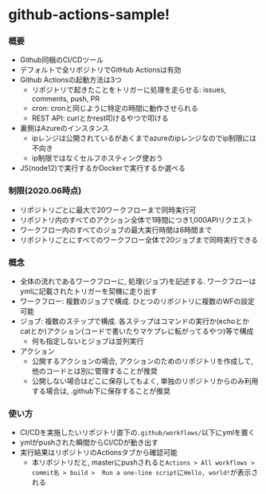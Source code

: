 # github-actions-sample!

### 概要
- Github同梱のCI/CDツール
- デフォルトで全リポジトリでGitHub Actionsは有効
- Github Actionsの起動方法は3つ
    - リポジトリで起きたことをトリガーに処理を走らせる: issues, comments, push, PR
    - cron: cronと同じように特定の時間に動作させられる
    - REST API: curlとかrest叩けるやつで叩ける
- 裏側はAzureのインスタンス
    - ipレンジは公開されているがあくまでazureのipレンジなのでip制限には不向き
    - ip制限ではなくセルフホスティング使おう
- JS(node12)で実行するかDockerで実行するか選べる

### 制限(2020.06時点)
- リポジトリごとに最大で20ワークフローまで同時実行可
- リポジトリ内のすべてのアクション全体で1時間につき1,000APIリクエスト
- ワークフロー内のすべてのジョブの最大実行時間は6時間まで
- リポジトリごとにすべてのワークフロー全体で20ジョブまで同時実行できる

### 概念
- 全体の流れであるワークフローに, 処理(ジョブ)を記述する. ワークフローはymlに記載されたトリガーを契機に走り出す
- ワークフロー: 複数のジョブで構成. ひとつのリポジトリに複数のWFの設定可能
- ジョブ: 複数のステップで構成. 各ステップはコマンドの実行か(echoとかcatとか)アクション(コードで書いたりマケプレに転がってるやつ)等で構成
    - 何も指定しないとジョブは並列実行
- アクション
    - 公開するアクションの場合, アクションのためのリポジトリを作成して, 他のコードとは別に管理することが推奨
    - 公開しない場合はどこに保存してもよく, 単独のリポジトリからのみ利用する場合は, .github下に保存することが推奨

### 使い方
- CI/CDを実施したいリポジトリ直下の`.github/workflows/`以下にymlを置く
- ymlがpushされた瞬間からCI/CDが動き出す
- 実行結果はリポジトリのActionsタブから確認可能
    - 本リポジトリだと, masterにpushされると`Actions > All workflows > commit名 > build >  Run a one-line script`に`Hello, world!`が表示される